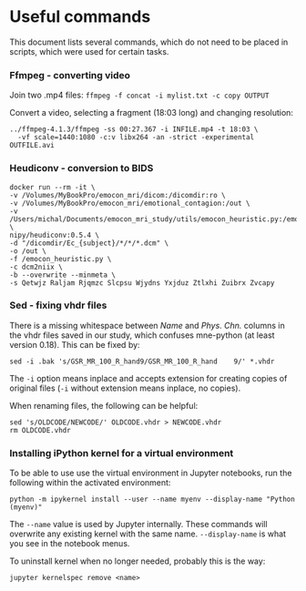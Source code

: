 Useful commands
===============

This document lists several commands, which do not need to be placed in scripts,
which were used for certain tasks.

### Ffmpeg - converting video

Join two .mp4 files:
`ffmpeg -f concat -i mylist.txt -c copy OUTPUT`

Convert a video, selecting a fragment (18:03 long) and changing resolution:
```
../ffmpeg-4.1.3/ffmpeg -ss 00:27.367 -i INFILE.mp4 -t 18:03 \
  -vf scale=1440:1080 -c:v libx264 -an -strict -experimental OUTFILE.avi
```

### Heudiconv - conversion to BIDS

```
docker run --rm -it \
-v /Volumes/MyBookPro/emocon_mri/dicom:/dicomdir:ro \
-v /Volumes/MyBookPro/emocon_mri/emotional_contagion:/out \
-v /Users/michal/Documents/emocon_mri_study/utils/emocon_heuristic.py:/emocon_heuristic.py:ro \
nipy/heudiconv:0.5.4 \
-d "/dicomdir/Ec_{subject}/*/*/*.dcm" \
-o /out \
-f /emocon_heuristic.py \
-c dcm2niix \
-b --overwrite --minmeta \
-s Qetwjz Raljam Rjqmzc Slcpsu Wjydns Yxjduz Ztlxhi Zuibrx Zvcapy
```

### Sed - fixing vhdr files

There is a missing whitespace between _Name_ and _Phys. Chn._ columns in the vhdr
files saved in our study, which confuses mne-python (at least version 0.18).
This can be fixed by:
```
sed -i .bak 's/GSR_MR_100_R_hand9/GSR_MR_100_R_hand    9/' *.vhdr
```
The `-i` option means inplace and accepts extension for creating copies of
original files (`-i` without extension means inplace, no copies).

When renaming files, the following can be helpful:
```
sed 's/OLDCODE/NEWCODE/' OLDCODE.vhdr > NEWCODE.vhdr
rm OLDCODE.vhdr
```


### Installing iPython kernel for a virtual environment

To be able to use use the virtual environment in Jupyter notebooks, run the
following within the activated environment:
```
python -m ipykernel install --user --name myenv --display-name "Python (myenv)"
```
The `--name` value is used by Jupyter internally. These commands will overwrite
any existing kernel with the same name. `--display-name` is what you see in the
notebook menus.

To uninstall kernel when no longer needed, probably this is the way:
```
jupyter kernelspec remove <name>
```
